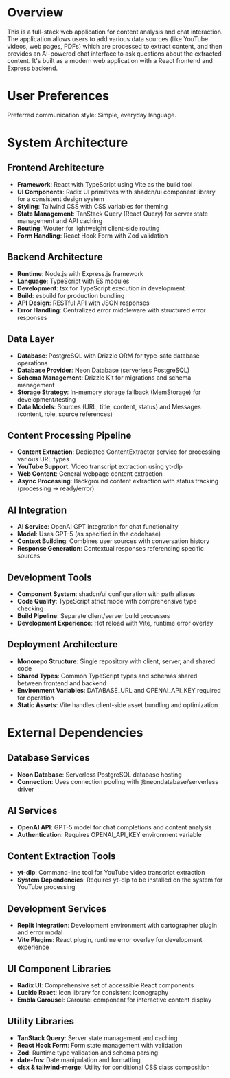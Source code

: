 # Overview

This is a full-stack web application for content analysis and chat interaction. The application allows users to add various data sources (like YouTube videos, web pages, PDFs) which are processed to extract content, and then provides an AI-powered chat interface to ask questions about the extracted content. It's built as a modern web application with a React frontend and Express backend.

# User Preferences

Preferred communication style: Simple, everyday language.

# System Architecture

## Frontend Architecture
- **Framework**: React with TypeScript using Vite as the build tool
- **UI Components**: Radix UI primitives with shadcn/ui component library for a consistent design system
- **Styling**: Tailwind CSS with CSS variables for theming
- **State Management**: TanStack Query (React Query) for server state management and API caching
- **Routing**: Wouter for lightweight client-side routing
- **Form Handling**: React Hook Form with Zod validation

## Backend Architecture
- **Runtime**: Node.js with Express.js framework
- **Language**: TypeScript with ES modules
- **Development**: tsx for TypeScript execution in development
- **Build**: esbuild for production bundling
- **API Design**: RESTful API with JSON responses
- **Error Handling**: Centralized error middleware with structured error responses

## Data Layer
- **Database**: PostgreSQL with Drizzle ORM for type-safe database operations
- **Database Provider**: Neon Database (serverless PostgreSQL)
- **Schema Management**: Drizzle Kit for migrations and schema management
- **Storage Strategy**: In-memory storage fallback (MemStorage) for development/testing
- **Data Models**: Sources (URL, title, content, status) and Messages (content, role, source references)

## Content Processing Pipeline
- **Content Extraction**: Dedicated ContentExtractor service for processing various URL types
- **YouTube Support**: Video transcript extraction using yt-dlp
- **Web Content**: General webpage content extraction
- **Async Processing**: Background content extraction with status tracking (processing → ready/error)

## AI Integration
- **AI Service**: OpenAI GPT integration for chat functionality
- **Model**: Uses GPT-5 (as specified in the codebase)
- **Context Building**: Combines user sources with conversation history
- **Response Generation**: Contextual responses referencing specific sources

## Development Tools
- **Component System**: shadcn/ui configuration with path aliases
- **Code Quality**: TypeScript strict mode with comprehensive type checking
- **Build Pipeline**: Separate client/server build processes
- **Development Experience**: Hot reload with Vite, runtime error overlay

## Deployment Architecture
- **Monorepo Structure**: Single repository with client, server, and shared code
- **Shared Types**: Common TypeScript types and schemas shared between frontend and backend
- **Environment Variables**: DATABASE_URL and OPENAI_API_KEY required for operation
- **Static Assets**: Vite handles client-side asset bundling and optimization

# External Dependencies

## Database Services
- **Neon Database**: Serverless PostgreSQL database hosting
- **Connection**: Uses connection pooling with @neondatabase/serverless driver

## AI Services
- **OpenAI API**: GPT-5 model for chat completions and content analysis
- **Authentication**: Requires OPENAI_API_KEY environment variable

## Content Extraction Tools
- **yt-dlp**: Command-line tool for YouTube video transcript extraction
- **System Dependencies**: Requires yt-dlp to be installed on the system for YouTube processing

## Development Services
- **Replit Integration**: Development environment with cartographer plugin and error modal
- **Vite Plugins**: React plugin, runtime error overlay for development experience

## UI Component Libraries
- **Radix UI**: Comprehensive set of accessible React components
- **Lucide React**: Icon library for consistent iconography
- **Embla Carousel**: Carousel component for interactive content display

## Utility Libraries
- **TanStack Query**: Server state management and caching
- **React Hook Form**: Form state management with validation
- **Zod**: Runtime type validation and schema parsing
- **date-fns**: Date manipulation and formatting
- **clsx & tailwind-merge**: Utility for conditional CSS class composition